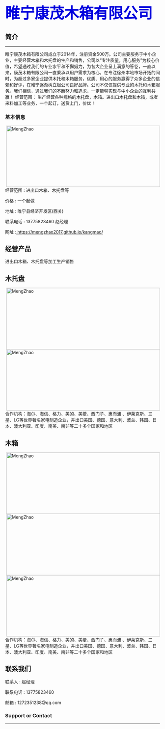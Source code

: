 <b><font color="#0000dd" size="7" >睢宁康茂木箱有限公司</font></b>
----------------------------------------------------------------------------------------------------------------------------------------------------------------------------------------------------


## 简介
----------------------------------------------------------------------------------------------------------------------------------------------------------------------------------------------------
睢宁康茂木箱有限公司成立于2014年，注册资金500万。公司主要服务于中小企业，主要经营木箱和木托盘的生产和销售，公司以“专注质量，用心服务”为核心价值，希望通过我们的专业水平和不懈努力，为各大企业呈上满意的答卷，一直以来，康茂木箱有限公司一直秉承以用户需求为核心，在专注徐州本地市场开拓的同时，为超过多家企业提供木托和木箱服务，优质、用心的服务赢得了众多企业的信赖和好评，在睢宁逐渐树立起公司良好品牌。公司不仅仅提供专业的木托和木箱服务。我们相信，通过我们的不断努力和追求，一定能够实现与中小企业的互利共赢！ 经营范围： 生产经营各种规格的木托盘，木箱。进出口木托盘和木箱，或者来料加工等业务，一个起订，送货上门，价优！



### 基本信息

<img src="https://MengZhao2017.github.io/kangmao/7.jpeg" width="500" height="200" align="right"  alt="MengZhao"/>
<p align="left">经营范围 : 进出口木箱、木托盘等</p>
<p align="left">价格 : 一个起做</p>
<p align="left">地址 : 睢宁县经济开发区(西关) </p>
<p align="left">联系电话 : 13775823460 赵经理 </p>
<p> 网址 :<a href=" https://mengzhao2017.github.io/kangmao/"> https://mengzhao2017.github.io/kangmao/</a></p>



## 经营产品

进出口木箱、木托盘等加工生产销售


## 木托盘

<img src="https://MengZhao2017.github.io/kangmao/2.jpeg" width="500" height="200" align="right"  alt="MengZhao"/>
<img src="https://MengZhao2017.github.io/kangmao/4.jpeg" width="500" height="200" align="right"  alt="MengZhao"/>

<p align="left">合作机构：海尔、海信、格力、美的、美菱、西门子、惠而浦 、伊莱克斯、三星、LG等世界著名家电制造企业，并出口美国、德国、意大利、波兰、韩国、日本、澳大利亚、印度、南美、南非等二十多个国家和地区 </p>

## 木箱

<img src="https://MengZhao2017.github.io/kangmao/6.jpeg" width="500" height="200" align="right"  alt="MengZhao"/>
<img src="https://MengZhao2017.github.io/kangmao/1.jpeg" width="500" height="200" align="right"  alt="MengZhao"/>
<img src="https://MengZhao2017.github.io/kangmao/3.jpeg" width="500" height="200" align="right"  alt="MengZhao"/>

<p align="left">合作机构：海尔、海信、格力、美的、美菱、西门子、惠而浦 、伊莱克斯、三星、LG等世界著名家电制造企业，并出口美国、德国、意大利、波兰、韩国、日本、澳大利亚、印度、南美、南非等二十多个国家和地区 </p>



## 联系我们

<p align="left">联系人 : 赵经理  </p>
<p align="left">联系电话 : 13775823460  </p>
<p align="left">邮箱 : 1272351238@qq.com </p>


### Support or Contact

 ----------------------------------------------------------------------------------------------------------------------------------------------------------------------------------------------------
<script type="text/javascript" id="clustrmaps" src="//cdn.clustrmaps.com/map_v2.js?d=YKhH33m0t731eMKTCB9frgfq8Fke-c6oczwpN9o8F1A&cl=ffffff&w=a"></script>
